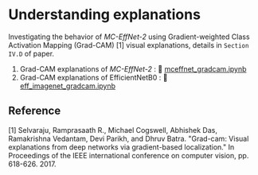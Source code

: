 # Understanding explanations

Investigating the behavior of _MC-EffNet-2_ using Gradient-weighted Class Activation Mapping (Grad-CAM) [1] visual explanations, details in `Section IV.D` of paper.

1. Grad-CAM explanations of _MC-EffNet-2_ : :mag_right: [mceffnet_gradcam.ipynb](https://github.com/manjaryp/GANvsGraphicsvsReal/blob/main/Understanding%20explanations/mceffnet_gradcam.ipynb) </br>
2. Grad-CAM explanations of EfficientNetB0 : :mag_right: [eff_imagenet_gradcam.ipynb](https://github.com/manjaryp/GANvsGraphicsvsReal/blob/main/Understanding%20explanations/eff_imagenet_gradcam.ipynb)

## Reference </br>
[1] Selvaraju, Ramprasaath R., Michael Cogswell, Abhishek Das, Ramakrishna Vedantam, Devi Parikh, and Dhruv Batra. "Grad-cam: Visual explanations from deep networks via gradient-based localization." In Proceedings of the IEEE international conference on computer vision, pp. 618-626. 2017.
